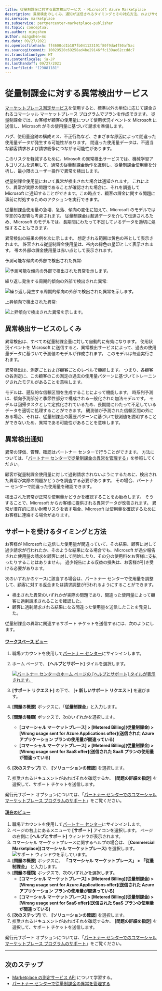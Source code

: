 ```yaml
---
title: 従量制課金に対する異常検出サービス - Microsoft Azure Marketplace
description: 異常検出のしくみ、通知が送信されるタイミングとその対処方法、およびサポート オプションについて説明します。
ms.service: marketplace
ms.subservice: partnercenter-marketplace-publisher
ms.topic: conceptual
ms.author: mingshen
author: mingshen-ms
ms.date: 09/27/2021
ms.openlocfilehash: ff4600cd1b107fb041123191f80f9da4f50af5ac
ms.sourcegitcommit: 10029520c69258ad4be29146ffc139ae62ccddc7
ms.translationtype: HT
ms.contentlocale: ja-JP
ms.lasthandoff: 09/27/2021
ms.locfileid: "129081181"
---
```

# <a name="anomaly-detection-service-for-metered-billing"></a>従量制課金に対する異常検出サービス

[マーケットプレース測定サービス](../marketplace-metering-service-apis-faq.yml)を使用すると、標準以外の単位に応じて課金されるコマーシャル マーケットプレース プログラムでプランを作成できます。 従量制課金では、お客様が顧客の使用量について使用状況イベントを Microsoft に送信し、Microsoft がその使用量に基づいて請求を準備します。

バグ、使用量追跡の構成ミス、不正行為など、さまざまな原因によって間違った使用量データが発生する可能性があります。 間違った使用量データは、不適当な顧客請求および請求紛争につながる可能性があります。

このリスクを軽減するために、Mirosoft の異常検出サービスでは、機械学習アルゴリズムを適用して、通常の従量制課金動作を識別し、従量制課金使用量を分析し、最小限のユーザー操作で異常を検出します。

従量制課金使用量において異常が検出された場合は通知されます。 これにより、異常が実際の問題であることが確認された場合に、それを調査して Microsoft に通知することができます。この時点で、顧客の課金に関する問題に事前に対処するためのアクションを実行できます。

従量制課金使用量の急増、急落、傾向の変化に加えて、Microsoft のモデルでは季節的な影響も考慮されます。 従量制課金は超過データを介して伝達されるため、Microsoft のモデルでは、長期間にわたって不足しているデータを適切に処理することもできます。

異常検出の結果の例を次に示します。 想定される範囲は黄色の帯として表示されます。 許容される従量制課金使用量は、帯内の緑色の星印として表示されます。 帯の外部の課金使用量は赤い点として表示されます。  

予測可能な傾向の外部で検出された異常:

![予測可能な傾向の外部で検出された異常を示します。](media/anomaly-1.png)

繰り返し発生する周期的傾向の外部で検出された異常:

![繰り返し発生する周期的傾向の外部で検出された異常を示します。](media/anomaly-2.png)

上昇傾向で検出された異常:

![上昇傾向で検出された異常を示します。](media/anomaly-3.png)

## <a name="how-anomaly-detection-service-works"></a>異常検出サービスのしくみ

異常検出は、すべての従量制課金量に対して自動的に有効になります。 使用状況イベントを Microsoft に送信すると、異常検出サービスによって、過去の使用量データに基づいて予測値のモデルが作成されます。 このモデルは毎週実行されます。

異常検出は、測定ごとおよび顧客ごとのレベルで機能します。 つまり、各顧客の各測定に、この顧客のこの測定の過去の使用量パターンに基づいてトレーニングされたモデルがあることを意味します。

モデルは、遡及的な信頼区間を生成することによって機能します。 時系列予測は、傾向予測部分と季節性部分で構成される一般化された加法モデルです。 モデルは回帰タスクとして定式化されているため、長期間にわたって不足しているデータを適切に処理することができます。 観測値が予測された信頼区間の外にある場合、それは、従量制課金の履歴パターンに基づいて観測値を説明することができないため、異常である可能性があることを意味します。

## <a name="anomaly-detection-notification"></a>異常検出通知

異常の評価、管理、確認はパートナー センターで行うことができます。 方法については、「[パートナー センターで従量制課金の異常を管理する](../anomaly-detection.md)」を参照してください。

顧客が従量制課金使用量に対して過剰請求されないようにするために、検出された異常が実際の問題かどうかを調査する必要があります。 その場合、パートナー センターで間違った使用量を確認できます。

検出された異常が正常な使用量かどうかを確認することをお勧めします。 そうすることで、Microsoft からお客様に提供される異常データが改善されます。 異常が潜在的に高い財務リスクを表す場合、Microsoft は使用量を確認するためにお客様に連絡する場合があります。

## <a name="when-and-how-to-get-support"></a>サポートを受けるタイミングと方法

お客様が Microsoft に送信した使用量が間違っていて、その結果、顧客に対して過少請求が行われたか、そのような結果になる場合でも、Microsoft が過少報告された使用量の請求を顧客に対して開始したり、その分の使用料をお客様に支払ったりすることはありません。 過少報告による収益の損失は、お客様が引き受ける必要があります。

次のいずれかのケースに該当する場合は、パートナー センターで使用量を調整して、顧客に対する返金または請求調整が行われるようにすることができます。

- 検出された異常のいずれかが実際の問題であり、間違った使用量によって顧客に過剰請求されることを確認した。
- 顧客に過剰請求される結果になる間違った使用量を送信したことを発見した。

従量制課金の異常に関連するサポート チケットを送信するには、次のようにします。

#### <a name="workspaces-view"></a>[ワークスペース ビュー](#tab/workspaces-view)

1. 職場アカウントを使用して[パートナー センター](https://partner.microsoft.com/dashboard/home)にサインインします。
1. ホーム ページで、 **[ヘルプとサポート]** タイルを選択します。

    [ ![パートナー センターのホーム ページの [ヘルプとサポート] タイルが表示されます。](../media/workspaces/partner-center-help-support-tile.png) ](../media/workspaces/partner-center-help-support-tile.png#lightbox)

1. **[サポート リクエスト]** の下で、 **[+ 新しいサポート リクエスト]** を選びます。
1. **[問題の概要]** ボックスに、「**従量制課金**」と入力します。
1. **[問題の種類]** ボックスで、次のいずれかを選択します。
    - **[コマーシャル マーケットプレース] > [Metered Billing]\(従量制課金\) > [Wrong usage sent for Azure Applications offer]\(送信された Azure アプリケーション プランの使用量が間違っている\)**
    - **[コマーシャル マーケットプレース] > [Metered Billing]\(従量制課金\) > [Wrong usage sent for SaaS offer]\(送信された SaaS プランの使用量が間違っている\)**
1. **[次のステップ]** で、 **[ソリューションの確認]** を選択します。
1. 推奨されるドキュメントがあればそれを確認するか、 **[問題の詳細を指定]** を選択して、サポート チケットを送信します。

発行元サポート オプションについては、「[パートナー センターでのコマーシャル マーケットプレース プログラムのサポート](../support.md)」をご覧ください。

#### <a name="current-view"></a>[現在のビュー](#tab/current-view)

1. 職場アカウントを使用して[パートナー センター](https://partner.microsoft.com/dashboard/home)にサインインします。
1. ページの右上にあるメニューで **[サポート]** アイコンを選択します。 ページの右側に **[ヘルプとサポート]** ウィンドウが表示されます。
1. コマーシャル マーケットプレースに関するヘルプの場合は、 **[Commercial Marketplace]\(コマーシャル マーケットプレース\)** を選択します。
   ![サポート ウィンドウを示しています。](../media/support/commercial-marketplace-support-pane.png)
1. **[問題の概要]** ボックスに、 **「コマーシャル マーケットプレース」 > 「従量制課金」** と入力します。
1. **[問題の種類]** ボックスで、次のいずれかを選択します。
    - **[コマーシャル マーケットプレース] > [Metered Billing]\(従量制課金\) > [Wrong usage sent for Azure Applications offer]\(送信された Azure アプリケーション プランの使用量が間違っている\)**
    - **[コマーシャル マーケットプレース] > [Metered Billing]\(従量制課金\) > [Wrong usage sent for SaaS offer]\(送信された SaaS プランの使用量が間違っている\)**
1. **[次のステップ]** で、 **[ソリューションの確認]** を選択します。
1. 推奨されるドキュメントがあればそれを確認するか、 **[問題の詳細を指定]** を選択して、サポート チケットを送信します。

発行元サポート オプションについては、「[パートナー センターでのコマーシャル マーケットプレース プログラムのサポート](../support.md)」をご覧ください。

---

## <a name="next-steps"></a>次のステップ

- [Marketplace の測定サービス API](../marketplace-metering-service-apis.md) について学習する。
- [パートナー センターで従量制課金の異常を管理する](../anomaly-detection.md)
